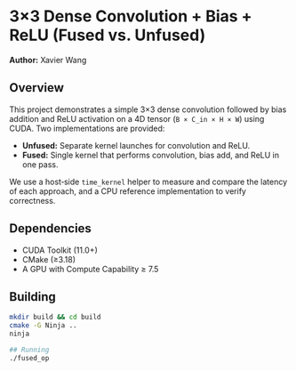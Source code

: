 # 3×3 Dense Convolution + Bias + ReLU (Fused vs. Unfused)

**Author:** Xavier Wang

## Overview
This project demonstrates a simple 3×3 dense convolution followed by bias addition and ReLU activation on a 4D tensor (`B × C_in × H × W`) using CUDA. Two implementations are provided:

- **Unfused:** Separate kernel launches for convolution and ReLU.  
- **Fused:** Single kernel that performs convolution, bias add, and ReLU in one pass.

We use a host‐side `time_kernel` helper to measure and compare the latency of each approach, and a CPU reference implementation to verify correctness.

## Dependencies
- CUDA Toolkit (11.0+)  
- CMake (≥3.18)  
- A GPU with Compute Capability ≥ 7.5

## Building
```bash
mkdir build && cd build
cmake -G Ninja ..
ninja

## Running
./fused_op
